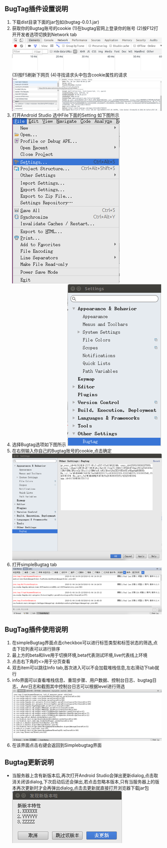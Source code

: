 ## BugTag插件设置说明
   1. 下载dist目录下面的jar包如(bugtag-0.0.1.jar)
   2. 获取你的Bugtag账号的cookie
   	  (1)在bugtag官网上登录你的账号
      (2)按F12打开开发者选项切换到Network tab
      ![Network tab](mdres/networkimg.png)
      (3)按F5刷新下网页
      (4)寻找请求头中包含cookie属性的请求
      ![cookie](mdres/cookieimg.png)
   3. 打开Android Studio 选中File下面的Setting 如下图所示
   ![进入设置](mdres/gtsetting.png)
   4. 选择Bugtag选项如下图所示
   ![进入设置](mdres/bugtagsetting.png)
   5. 在右侧输入你自己的Bugtag账号的cookie,点击确定
   ![设置界面](mdres/settingimg.png)
   6. 打开simpleBugtag tab
   ![simpleBugtag](mdres/simpleBugtag.png)

## BugTag插件使用说明
   1. 在simpleBugtag界面点击checkbox可以进行标签类型和标签状态的筛选,点击下拉列表可以进行排序
   2. 最上方的beta和live用于切换环境,beta代表测试环境,live代表线上环境
   3. 点击右下角的<>用于分页查看
   4. 双击item可以跳往Info tab,首次进入可以不会加载堆栈信息,左右滑动下tab就行
   5. info界面可以查看堆栈信息、重现步骤、用户数据、控制台日志、bugtag日志、Anr日志和截图其中控制台日志可以根据level进行筛选
   ![info界面](mdres/infoimg.png)
   6. 在该界面点击右键会返回到Simplebugtag界面
  
## Bugtag更新说明
* 当服务器上含有新版本后,再次打开Android Studio会弹出更新dialog,点击取消关闭该dialog,下次启动后还会弹出,若点击忽略本版本,只有当服务器上的版本再次更新时才会再弹出dialog,点击去更新就直接打开浏览器下载jar包
   ![info界面](mdres/dialogimg.png)
